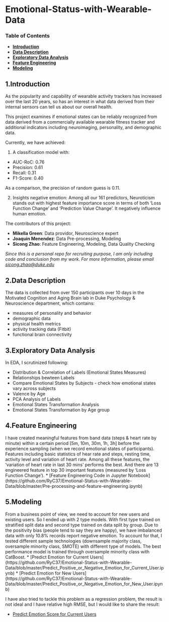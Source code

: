 # Emotional-Status-with-Wearable-Data

### Table of Contents
+ [**Introduction**](#introduction)
+ [**Data Description**](#data)
+ [**Exploratory Data Analysis**](#EDA)
+ [**Feature Engineering**](#feature)
+ [**Modeling**](#model)


<h2 id="introduction">1.Introduction</h2>

As the popularity and capability of wearable activity trackers has increased over the last 20 years, so has an interest in what data derived from their internal sensors can tell us about our overall health. 

This project examines if emotional states can be reliably recognized from data derived from a commercially available wearable fitness tracker and additional indicators including neuroimaging, personality, and demographic data. 

Currently, we have achieved:

1. A classification model with:
* AUC-RoC: 0.76
* Precision: 0.61
* Recall: 0.31
* F1-Score: 0.40

As a comparison, the precision of random guess is 0.11.

2. Insights negative emotion: Among all our 161 predictors, Neuroticism stands out with highest feature importance score in terms of both ‘Loss Function Change’ and ‘Prediction Value Change’. It negatively influence human emotion.


The contributors of this project:
* **Mikella Green**: Data providor, Neuroscience expert
* **Joaquin Menendez**: Data Pre-processing, Modeling
* **Sicong Zhao**: Feature Engineering, Modeling, Data Quality Checking

*Since this is a personal repo for recruiting purpose, I am only including code and conclusion from my work. For more information, please email sicong.zhao@duke.edu*

<h2 id="data">2.Data Description</h2>
The data is collected from over 150 participants over 10 days in the Motivated Cognition and Aging Brain lab in Duke Psychology & Neuroscience department, which contains:

* measures of personality and behavior
* demographic data
* physical health metrics
* activity tracking data (Fitbit)
* functional brain connectivity

<h2 id="eda">3.Exploratory Data Analysis</h2>

In EDA, I scrutinized following:
* Distribution & Correlation of Labels (Emotional States Measures)
* Relationships bewteen Labels
* Compare Emotional States by Subjects - check how emotional states vary across subjects
* Valence by Age
* PCA Analysis of Labels
* Emotional States Transformation Analysis
* Emotional States Transformation by Age group

<h2 id="feature">4.Feature Engineering</h2>
I have created meaningful features from band data (steps & heart rate by minute) within a certain period [5m, 10m, 30m, 1h, 3h] before the experience sampling (when we record emotional states of participants). Features including basic statistics of hear rate and steps, resting time, activity level and variation of heart rate. Among all these features, the ‘variation of heart rate in last 30 mins’ performs the best. And there are 13 engineered feature in top 30 important features (measured by ‘Loss Function Change’).
* [Feature Engineering Code in Jupyter Notebook](https://github.com/RyC37/Emotional-Status-with-Wearable-Data/blob/master/Pre-processing-and-feature-engineering.ipynb)


<h2 id="model">5.Modeling</h2>
From a business point of view, we need to account for new users and existing users. So I ended up with 2 type models. With first type trained on stratified split data and second type trained on data split by group. Due to the positivity bias (people tend to say they are happy), we have imbalanced data with only 10.8% records report negative emotion. To account for that, I tested different sample technologies (downsample majority class, oversample minority class, SMOTE) with different type of models. The best performance model is trained through oversample minority class with CatBoost.
* [Predict Emotion for Current Users](https://github.com/RyC37/Emotional-Status-with-Wearable-Data/blob/master/Predict_Positive_or_Negative_Emotion_for_Current_User.ipynb)
* [Predict Emotion for New Users](https://github.com/RyC37/Emotional-Status-with-Wearable-Data/blob/master/Predict_Positive_or_Negative_Emotion_for_New_User.ipynb)

I have also tried to tackle this problem as a regression problem, the result is not ideal and I have relative high RMSE, but I would like to share the result:
* [Predict Emotion Score for Current Users](https://github.com/RyC37/Emotional-Status-with-Wearable-Data/blob/master/Predict_Valence_Score_for_Current_Users.ipynb)
